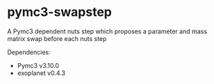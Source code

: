 # pymc3-swapstep
A Pymc3 dependent nuts step which proposes a parameter and mass matrix swap before each nuts step 

Dependencies:

- Pymc3 v3.10.0
- exoplanet v0.4.3

